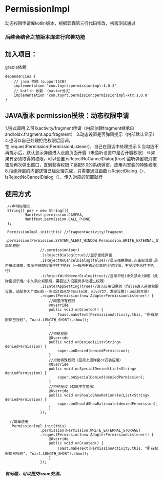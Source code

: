 # PermissionImpl
动态权限申请库kotlin版本，根据郭霖第三行代码修改，初版测试通过

### 后续会结合之前版本库进行完善功能

## 加入项目：

gradle依赖

```
dependencies {
	// java 依赖（support分支）
	implementation 'com.tuyrt:permissionimpl:1.0.3'
	// kotlin 依赖 （master分支）
	implementation 'com.tuyrt.permission:permissionimpl-ktx:1.0.0'
}

```

## JAVA版本 permission模块：动态权限申请
1.链式调用
2.可以activity/fragment申请（内部创建fragment继承自androidx.fragment.app.fragment）
3.动态设置是否弹窗提示（内部默认显示）
4.也可以自己处理拒绝权限后回调，在.requestPermission(PermissionListener)，自己在回调中处理提示
5.当勾选不再提示后，默认显示弹窗进入设置页面开启（未监听设置中是否开启权限）
6.如果有必须取得的权限，可以设置.isRejectNoCancelDialog(true):监听弹窗取消按钮后再次弹出窗口，直到获得权限
7.适配8.0的系统弹窗，应用内安装的特殊权限
8.拒绝弹窗的内部逻辑已经处理完成，只需要通过函数 isRejectDialog（）、isRejectNoCancelDialog（）、传入对应的配置就行

## 使用方式

```
 //声明权限组
 String[] per = new String[]{
         Manifest.permission.CAMERA,
         Manifest.permission.CALL_PHONE
 };

 PermissionImpl.init(this) //FragmentActivity/Fragment
                .permission(Permission.SYSTEM_ALERT_WINDOW,Permission.WRITE_EXTERNAL_STORAGE)//添加权限
                //.permission(per)
                .isRejectDialog(true)//显示拒绝弹窗
                .isRejectNoCancelDialog(false)//显示拒绝弹窗,点击取消后,是否继续弹窗，表示不获取权限不往下执行（一般用于核心功能的关键权限，不授权不给往下执行）
                .isRejectWithNeverDialog(true)//显示拒绝(永久禁止)弹窗（此弹窗提示用户永久禁止权限后，需要进入设置页手动通过权限）
                .isEnterAppSetting(true)//进入应用设置页（false进入系统权限设置，适配各大厂商sdk--测试过自己华为mate10，vivoY27，发现设置true比较方便）
                .requestPermission(new AdapterPermissionListener() {
                    //同意所有权限
                    @Override
                    public void onGranted() {
                        Toast.makeText(PermissionActivity.this, "所有权限都已授权", Toast.LENGTH_SHORT).show();
                    }

                    //拒绝权限
                    @Override
                    public void onDenied(List<String> deniedPermission) {
                        super.onDenied(deniedPermission);
                    }
                    //拒绝特殊权限（应用上层弹窗or安装应用）
                    @Override
                    public void onSpecialDenied(List<String> deniedPermission) {
                        super.onSpecialDenied(deniedPermission);
                    }
                    //拒绝授权（勾选不在提示）
                    @Override
                    public void onShouldShowRationale(List<String> deniedPermission) {
                        super.onShouldShowRationale(deniedPermission);
                    }
                });

  //简单使用
   PermissionImpl.init(this)
                .permission(Permission.WRITE_EXTERNAL_STORAGE)
                .requestPermission(new AdapterPermissionListener() {
                    @Override
                    public void onGranted() {
                        Toast.makeText(PermissionActivity.this, "所有权限都已授权", Toast.LENGTH_SHORT).show();
                    }
                });
```

##### 有问题，可以提交issue交流。